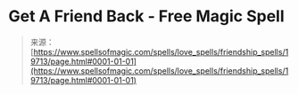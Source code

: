 <!--yml
category: 未分类
date: 2024-06-12 19:01:57
-->

# Get A Friend Back - Free Magic Spell

> 来源：[https://www.spellsofmagic.com/spells/love_spells/friendship_spells/19713/page.html#0001-01-01](https://www.spellsofmagic.com/spells/love_spells/friendship_spells/19713/page.html#0001-01-01)
